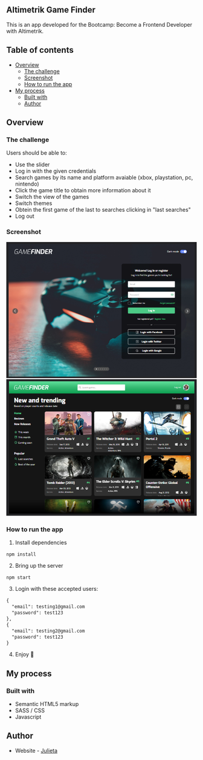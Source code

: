## Altimetrik Game Finder

This is an app developed for the Bootcamp: Become a Frontend Developer with Altimetrik.

## Table of contents

- [Overview](#overview)
  - [The challenge](#the-challenge)
  - [Screenshot](#screenshot)
  - [How to run the app](#how-to-run-the-app)
- [My process](#my-process)
  - [Built with](#built-with)
  - [Author](#author)

## Overview

### The challenge

Users should be able to:

- Use the slider
- Log in with the given credentials
- Search games by its name and platform avaiable (xbox, playstation, pc, nintendo)
- Click the game title to obtain more information about it
- Switch the view of the games
- Switch themes
- Obtein the first game of the last to searches clicking in "last searches"
- Log out

### Screenshot

![Login](./assets/screenshots/Screenshot1.png?raw=true "Login")
![Home](./assets/screenshots/Screenshot2.png?raw=true "Home")

### How to run the app

1. Install dependencies

```
npm install
```

2. Bring up the server

```
npm start
```

3. Login with these accepted users:

```
{
  "email": testing1@gmail.com
  "password": test123
},
{
  "email": testing2@gmail.com
  "password": test123
}

```

4. Enjoy 🚀

## My process

### Built with

- Semantic HTML5 markup
- SASS / CSS
- Javascript

## Author

- Website - [Julieta](https://juliponti.github.io/portfolio/)
